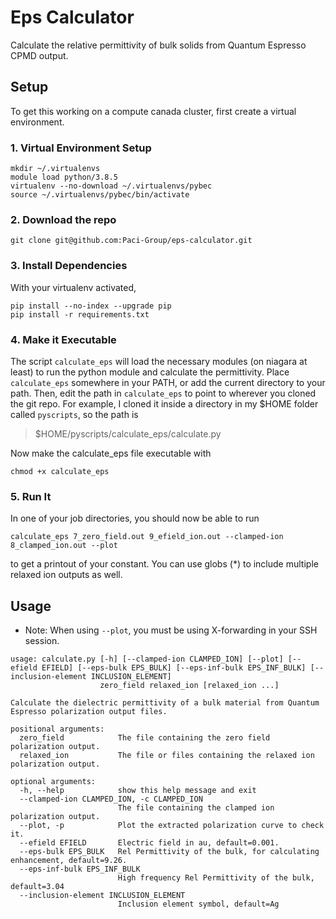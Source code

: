 # Eps Calculator

Calculate the relative permittivity of bulk solids from Quantum Espresso CPMD output.

## Setup
To get this working on a compute canada cluster, first create a virtual environment.

### 1. Virtual Environment Setup
```
mkdir ~/.virtualenvs
module load python/3.8.5
virtualenv --no-download ~/.virtualenvs/pybec
source ~/.virtualenvs/pybec/bin/activate
```

### 2. Download the repo
```git clone git@github.com:Paci-Group/eps-calculator.git```

### 3. Install Dependencies
With your virtualenv activated, 

```
pip install --no-index --upgrade pip
pip install -r requirements.txt
```

### 4. Make it Executable
The script `calculate_eps` will load the necessary modules (on niagara at least)
to run the python module and calculate the permittivity. Place `calculate_eps`
somewhere in your PATH, or add the current directory to your path. Then, edit
the path in `calculate_eps` to point to wherever you cloned the git repo.
For example, I cloned it inside a directory in my $HOME folder called `pyscripts`, 
so the path is 
> $HOME/pyscripts/calculate_eps/calculate.py

Now make the calculate_eps file executable with
```
chmod +x calculate_eps
```

### 5. Run It
In one of your job directories, you should now be able to run 
```
calculate_eps 7_zero_field.out 9_efield_ion.out --clamped-ion 8_clamped_ion.out --plot
```
to get a printout of your constant. You can use globs (*) to include multiple relaxed
ion outputs as well.

## Usage
* Note: When using `--plot`, you must be using X-forwarding in your SSH session.

```
usage: calculate.py [-h] [--clamped-ion CLAMPED_ION] [--plot] [--efield EFIELD] [--eps-bulk EPS_BULK] [--eps-inf-bulk EPS_INF_BULK] [--inclusion-element INCLUSION_ELEMENT]
                    zero_field relaxed_ion [relaxed_ion ...]

Calculate the dielectric permittivity of a bulk material from Quantum Espresso polarization output files.

positional arguments:
  zero_field            The file containing the zero field polarization output.
  relaxed_ion           The file or files containing the relaxed ion polarization output.

optional arguments:
  -h, --help            show this help message and exit
  --clamped-ion CLAMPED_ION, -c CLAMPED_ION
                        The file containing the clamped ion polarization output.
  --plot, -p            Plot the extracted polarization curve to check it.
  --efield EFIELD       Electric field in au, default=0.001.
  --eps-bulk EPS_BULK   Rel Permittivity of the bulk, for calculating enhancement, default=9.26.
  --eps-inf-bulk EPS_INF_BULK
                        High frequency Rel Permittivity of the bulk, default=3.04
  --inclusion-element INCLUSION_ELEMENT
                        Inclusion element symbol, default=Ag
```
